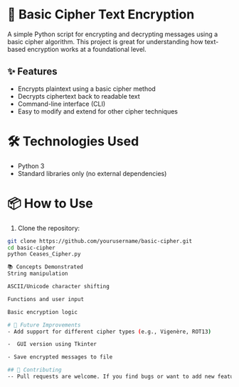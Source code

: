 # 🔐 Basic Cipher Text Encryption

A simple Python script for encrypting and decrypting messages using a basic cipher algorithm. This project is great for understanding how text-based encryption works at a foundational level.

## ✨ Features

- Encrypts plaintext using a basic cipher method
- Decrypts ciphertext back to readable text
- Command-line interface (CLI)
- Easy to modify and extend for other cipher techniques

# 🛠️ Technologies Used

- Python 3
- Standard libraries only (no external dependencies)

# 📦 How to Use

1. Clone the repository:

```bash
git clone https://github.com/yourusername/basic-cipher.git
cd basic-cipher
python Ceases_Cipher.py

📚 Concepts Demonstrated
String manipulation

ASCII/Unicode character shifting

Functions and user input

Basic encryption logic

# 📌 Future Improvements
- Add support for different cipher types (e.g., Vigenère, ROT13)

-  GUI version using Tkinter

- Save encrypted messages to file

## 🤝 Contributing
-- Pull requests are welcome. If you find bugs or want to add new features, feel free to open an issue or contribute directly.


